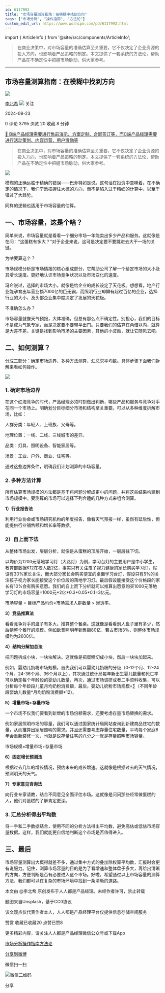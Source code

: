 ```yaml
---
id: 6117992
title: "市场容量测算指南：在模糊中找到方向"
tags: ["市场分析", "操作指南", "方法论"]
custom_edit_url: https://www.woshipm.com/pd/6117992.html
---
```

import { ArticleInfo } from '@site/src/components/ArticleInfo';

<ArticleInfo
    author="李北希"
    authorLink="https://www.woshipm.com/u/664027"
    published="2024-09-23"
    views={3795}
    comments={0}
    collects={20}
/>

> 在商业决策中，对市场容量的准确估算至关重要，它不仅决定了企业资源的投入方向，也影响着产品策略的制定。本文提供了一套系统的方法论，帮助产品在不确定性中把握市场脉动，供大家参考。

---

## 市场容量测算指南：在模糊中找到方向

[![](https://static.woshipm.com/ttw_avatar_20240924210201_7651.jpg?imageView2/1/w/72/h/72/q/100)](https://www.woshipm.com/u/664027)

[李北希](https://www.woshipm.com/u/664027) ![](https://static.woshipm.com/tag/1101_1@2x.png) 关注

2024-09-23

0 评论 3795 浏览 20 收藏 8 分钟

[🔗 B端产品经理需要进行售前演示、方案定制、合同签订等，而C端产品经理需要进行活动策划、内容运营、用户激励等](https://ke.qidianla.com/courses/bcpm)

> 在商业决策中，对市场容量的准确估算至关重要，它不仅决定了企业资源的投入方向，也影响着产品策略的制定。本文提供了一套系统的方法论，帮助产品在不确定性中把握市场脉动，供大家参考。

![](https://image.woshipm.com/2023/09/22/f7ee4342-5927-11ee-b1ec-00163e142b65.jpg)

模糊的正确远胜于精确的错误——巴菲特如是说。这句话在投资中意味着，在不确定的情况下，我们宁愿把握住大概的方向，而不是陷入过于精细的计算中，以至于错过了大趋势。

同样的逻辑也适用于市场容量的估算。

## 一、市场容量，这是个啥？

简单来说，市场容量就是看看一个细分市场一年能卖出多少产品和服务。这就像是在问：“这蛋糕有多大？”对于企业来说，这可是决定要不要跳进去大干一场的关键。

为啥要算这个？

市场规模分析是市场情报的核心组成部分，它帮助公司了解一个给定市场的大小及其增长速度。更好地认识市场竞争状况以及市场变化的速度。

冯仑说过，选择的市场大小，就像是给企业的成长设定了天花板。想想看，地产行业能孕育出年营业额7000亿的巨无霸，而照明行业却鲜有超过百亿的企业，选择行业的大小，及头部企业集中度决定了发展的天花板。

不准确怎么办？

市场容量就像天气预报，大体准确，但总有那么点不确定性。别担心，我们的目标不是成为气象专家，而是决定要不要带伞出门。只要我们的估算在两倍以内，就算是大差不差。关键是找到影响市场的主要因素，其他的小波动，就让它随风去吧。

## 二、如何测算？

分成三部分：确定市场边界、多种方法测算、汇总求平均数。具体步骤下面我们拆解来看如何操作。

![](https://image.woshipm.com/wp-files/2024/09/E1Xs6onADqhbBmfptDhW.png)

### 1\. 确定市场边界

在这个红海竞争的时代，产品经理必须时刻做出判断，哪些产品和服务与竞争对手在同一个市场上。明确划分目标细分市场和结构至关重要。可以从多种维度拆解市场，比如：

人群分类：年轻人、上班族、父母等。

地理位置：一线、二线、三线城市的差异。

品类：灯具、照明设备、智能家居等。

场景：工业、户外、商业、住宅等。

通过这些边界条件，明确我们计划测算的市场容量。

### 2\. 多种方法计算

所有估算市场规模的方法都是基于将问题分解成更小的问题，并将这些结果构建到市场规模中。要测算的市场可以选择下列合适的几种方式来组合测算。

**1）行业报告法**

利用行业协会或市场研究机构的年度报告，像看天气预报一样，虽然有延后性，但能提供行业销售额和增长率等数据。

### 2）自上而下法

从整体市场出发，层层分析，就像是从蛋糕的顶层开始，一层层往下切。

以均价为1200元落地学习灯（大路灯）为例，学习台灯的主要用户是中小学生，教育部数据K12在校人数2亿，事实只有关注孩子视力健康的家长购买学习灯，假设有30%家长关注，而大部分家长会购买便宜的桌面学习台灯，假设只有5%的关注孩子视力家长能接受这个价位段的落地学习灯。最后假设能接受这个价格段的家长有10%会有购买意愿。我们的自上而下分析就可以推算出愿意购买1000元落地学习灯的市场容量=1000元\*2亿\*0.3\*0.05\*0.1=3亿元。

市场容量 = 目标产品均价×市场需求人群数量 × 渗透率。

**3）竞品推算法**

看看竞争对手的盘子有多大，推算整个餐桌。这就像是看看别人盘子里有多少，然后猜整个餐厅的规模。例如欧普照明年销售额80亿，若占市场3%，则整体市场规模约为2600亿。

**4）结构分解加总法**

把问题拆成小块，一块块解决。这就像是把蛋糕切成小块，然后一块块加起来。

例如，婴幼儿奶粉市场规模，首先我们可以婴幼儿奶粉的分级（0-12个月、12-24个月、24-36个月、36个月以上），其次通过统计局每年新出生婴儿数量和死亡率可以确定每个年龄段的婴幼儿数量，再次，通过市场调研或者二手资料收集，可以分析每个年龄段儿童月均奶粉消费额，最后，婴幼儿奶粉市场规模=∑（不同年龄段婴幼儿数量\*月均奶粉消费额\*12）。

**5）增量市场+存量市场**

一个市场不仅我们要看到新增的市场份额需求，还要考虑存量市场替换的需求。

例如家居照明市场的容量，我们可以通过国家统计局网站查询到新建商品住宅的数量，从而推算出家居照明的需求。并且还需要考虑存量住宅数量，平均每个家庭8年会重新装修一次，也就是说存量住宅的八分之一就是存量照明市场容量。

市场规模=增量市场+存量市场

**6）固定增长预测法**

根据过去几年的增长情况，预估未来的成长增速。这就像是根据过去的天气情况，预测明天的天气。

**7）专家意见咨询法**

向行业专家请教，结合不同意见全面评估市场。这就像是问问那些经常做蛋糕的人，他们对蛋糕的了解肯定更深。

### 3\. 汇总分析得出平均数

将一手和二手数据结合，使用不同的分析方法得出平均数，避免高估或低估市场容量数据。这样，我们就能更自信地判断这个市场是否值得进入。

## 三、最后

市场容量测算出大概得就差不多，通过集中方式的叠加除权算平均数，汇报时会更有说服力。记住，测算市场容量的目的是为了看增速和整体盘子多大，再给出清晰的方向，方便判断是否有必要进入这个市场。好啦，希望通过以上市场容量的测算方法，我们都可以在复杂的市场环境中找到一条清晰的道路。

本文由 @李北希 原创发布于人人都是产品经理。未经作者许可，禁止转载

题图来自Unsplash，基于CC0协议

该文观点仅代表作者本人，人人都是产品经理平台仅提供信息存储空间服务

赞赏 收藏已收藏20 点赞已赞8

更多精彩内容，请关注人人都是产品经理微信公众号或下载App

[市场分析](https://www.woshipm.com/tag/%e5%b8%82%e5%9c%ba%e5%88%86%e6%9e%90)[操作指南](https://www.woshipm.com/tag/%e6%93%8d%e4%bd%9c%e6%8c%87%e5%8d%97)[方法论](https://www.woshipm.com/tag/%e6%96%b9%e6%b3%95%e8%ae%ba)

[分享到微博](https://service.weibo.com/share/share.php?appkey=2775287854&title=市场容量测算指南：在模糊中找到方向&url=https://www.woshipm.com/pd/6117992.html&pic=https://image.woshipm.com/2023/09/22/f7ee4342-5927-11ee-b1ec-00163e142b65.jpg)

微信扫一扫

![微信二维码](https://api.pwmqr.com/qrcode/create/?url=https://www.woshipm.com/pd/6117992.html)

分享